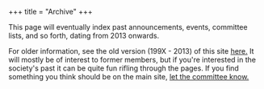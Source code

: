 +++
title = "Archive"
+++
<!-- Begin archive.txt -->

This page will eventually index past announcements, events, committee lists, and so forth, dating from 2013 onwards.

For older information, see the old version (199X - 2013) of this site <a href="old/index.html">here.</a> It will mostly be of interest to former members, but if you're interested in the society's past it can be quite fun rifling through the pages. If you find something you think should be on the main site, <a href="committee">let the committee know.</a>
<!-- End archive.txt -->

